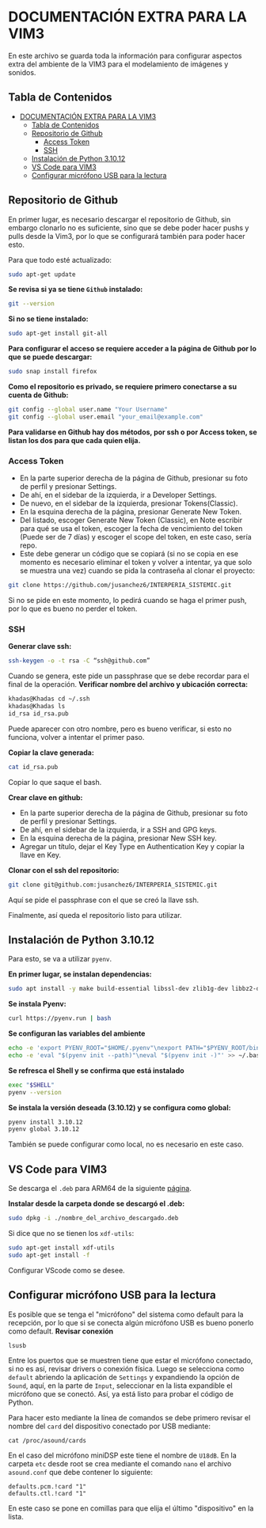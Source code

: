 # DOCUMENTACIÓN EXTRA PARA LA VIM3
En este archivo se guarda toda la información para configurar aspectos extra del ambiente de la VIM3 para el modelamiento de imágenes y sonidos.

## Tabla de Contenidos

- [DOCUMENTACIÓN EXTRA PARA LA VIM3](#documentación-extra-para-la-vim3)
  - [Tabla de Contenidos](#tabla-de-contenidos)
  - [Repositorio de Github](#repositorio-de-github)
    - [Access Token](#access-token)
    - [SSH](#ssh)
  - [Instalación de Python 3.10.12](#instalación-de-python-31012)
  - [VS Code para VIM3](#vs-code-para-vim3)
  - [Configurar micrófono USB para la lectura](#configurar-micrófono-usb-para-la-lectura)

## Repositorio de Github
En primer lugar, es necesario descargar el repositorio de Github, sin embargo clonarlo no es suficiente, sino que se debe poder hacer pushs y pulls desde la Vim3, por lo que se configurará también para poder hacer esto.

Para que todo esté actualizado:
```bash
sudo apt-get update
```

**Se revisa si ya se tiene `Github` instalado:**
```bash
git --version
```
**Si no se tiene instalado:**
```bash
sudo apt-get install git-all
```
**Para configurar el acceso se requiere acceder a la página de Github por lo que se puede descargar:**
```bash
sudo snap install firefox
```

**Como el repositorio es privado, se requiere primero conectarse a su cuenta de Github:**
```bash
git config --global user.name "Your Username"
git config --global user.email "your_email@example.com"
```

**Para validarse en Github hay dos métodos, por ssh o por Access token, se listan los dos para que cada quien elija.**

### Access Token
- En la parte superior derecha de la página de Github, presionar su foto de perfil y presionar Settings.
- De ahí, en el sidebar de la izquierda, ir a Developer Settings.
- De nuevo, en el sidebar de la izquierda, presionar Tokens(Classic).
- En la esquina derecha de la página, presionar Generate New Token.
- Del listado, escoger Generate New Token (Classic), en Note escribir para qué se usa el token, escoger la fecha de vencimiento del token (Puede ser de 7 días) y escoger el scope del token, en este caso, sería repo.
- Este debe generar un código que se copiará (si no se copia en ese momento es necesario eliminar el token y volver a intentar, ya que solo se muestra una vez) cuando se pida la contraseña al clonar el proyecto:
```bash
git clone https://github.com/jusanchez6/INTERPERIA_SISTEMIC.git
```
Si no se pide en este momento, lo pedirá cuando se haga el primer push, por lo que es bueno no perder el token.

### SSH
**Generar clave ssh:**
```bash
ssh-keygen -o -t rsa -C “ssh@github.com”
```
Cuando se genera, este pide un passphrase que se debe recordar para el final de la operación.
**Verificar nombre del archivo y ubicación correcta:**
```bash
khadas@Khadas cd ~/.ssh
khadas@Khadas ls
id_rsa id_rsa.pub
```
Puede aparecer con otro nombre, pero es bueno verificar, si esto no funciona, volver a intentar el primer paso.

**Copiar la clave generada:**
```bash
cat id_rsa.pub
```
Copiar lo que saque el bash.

**Crear clave en github:**
- En la parte superior derecha de la página de Github, presionar su foto de perfil y presionar Settings.
- De ahí, en el sidebar de la izquierda, ir a SSH and GPG keys.
- En la esquina derecha de la página, presionar New SSH key.
- Agregar un título, dejar el Key Type en Authentication Key y copiar la llave en Key.

**Clonar con el ssh del repositorio:**
```bash
git clone git@github.com:jusanchez6/INTERPERIA_SISTEMIC.git
```
Aquí se pide el passphrase con el que se creó la llave ssh.

Finalmente, así queda el repositorio listo para utilizar.


## Instalación de Python 3.10.12
Para esto, se va a utilizar `pyenv`.

**En primer lugar, se instalan dependencias:**
```bash
sudo apt install -y make build-essential libssl-dev zlib1g-dev libbz2-dev libreadline-dev libsqlite3-dev wget curl llvm libncursesw5-dev xz-utils tk-dev libxml2-dev libxmlsec1-dev libffi-dev liblzma-dev
```
**Se instala Pyenv:**
```bash
curl https://pyenv.run | bash
```
**Se configuran las variables del ambiente**
```bash
echo -e 'export PYENV_ROOT="$HOME/.pyenv"\nexport PATH="$PYENV_ROOT/bin:$PATH"' >> ~/.bashrc
echo -e 'eval "$(pyenv init --path)"\neval "$(pyenv init -)"' >> ~/.bashrc
```
**Se refresca el Shell y se confirma que está instalado**
```bash
exec "$SHELL"
pyenv --version
```
**Se instala la versión deseada (3.10.12) y se configura como global:**
```bash
pyenv install 3.10.12
pyenv global 3.10.12
```
También se puede configurar como local, no es necesario en este caso.

## VS Code para VIM3
Se descarga el `.deb` para ARM64 de la siguiente [página](https://code.visualstudio.com/download).

**Instalar desde la carpeta donde se descargó el .deb:**
```bash
sudo dpkg -i ./nombre_del_archivo_descargado.deb
```
Si dice que no se tienen los `xdf-utils`:
```bash
sudo apt-get install xdf-utils
sudo apt-get install -f
```
Configurar VScode como se desee.

## Configurar micrófono USB para la lectura
Es posible que se tenga el "micrófono" del sistema como default para la recepción, por lo que si se conecta algún micrófono USB es bueno ponerlo como default.
**Revisar conexión**
```bash
lsusb
```
Entre los puertos que se muestren tiene que estar el micrófono conectado, si no es así, revisar drivers o conexión física.
Luego se selecciona como `default` abriendo la aplicación de `Settings` y expandiendo la opción de `Sound`, aquí, en la parte de `Input`, seleccionar en la lista expandible el micrófono que se conectó. Así, ya está listo para probar el código de Python.

Para hacer esto mediante la línea de comandos se debe primero revisar el nombre del `card` del dispositivo conectado por USB mediante:
```
cat /proc/asound/cards
```

En el caso del micrófono miniDSP este tiene el nombre de `U18dB`. En la carpeta `etc` desde root se crea mediante el comando `nano` el archivo `asound.conf` que debe contener lo siguiente:
```
defaults.pcm.!card "1"
defaults.ctl.!card "1"
```
En este caso se pone en comillas para que elija el último "dispositivo" en la lista.